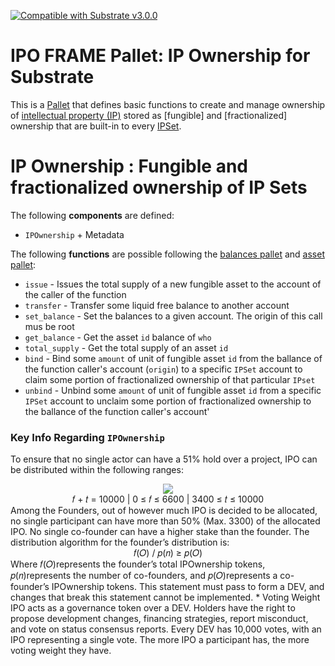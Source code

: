 [![Compatible with Substrate v3.0.0](https://img.shields.io/badge/Substrate-v3.0.0-E6007A)](https://github.com/paritytech/substrate/releases/tag/v3.0.0)

# IPO FRAME Pallet: IP Ownership for Substrate

This is a [Pallet](https://substrate.dev/docs/en/knowledgebase/runtime/pallets) that defines basic functions to create and manage ownership of [intellectual property (IP)](https://en.wikipedia.org/wiki/Intellectual_property) stored as [fungible] and [fractionalized] ownership that are built-in to every [IPSet](../pallet_ips/pallet_ips.md). 

# IP Ownership : Fungible and fractionalized ownership of IP Sets

The following **components** are defined:
* `IPOwnership` + Metadata

The following **functions** are possible following the [balances pallet](https://github.com/paritytech/substrate/tree/master/frame/balances) and [asset pallet](https://github.com/paritytech/substrate/tree/master/frame/assets):
* `issue` - Issues the total supply of a new fungible asset to the account of the caller of the function
* `transfer` - Transfer some liquid free balance to another account
* `set_balance` - Set the balances to a given account. The origin of this call mus be root
* `get_balance` - Get the asset `id` balance of `who`
* `total_supply` - Get the total supply of an asset `id`
* `bind` - Bind some `amount` of unit of fungible asset `id` from the ballance of the function caller's account (`origin`) to a specific `IPSet` account to claim some portion of fractionalized ownership of that particular `IPset`
* `unbind` - Unbind some `amount` of unit of fungible asset `id` from a specific `IPSet` account to unclaim some portion of fractionalized ownership to the ballance of the function caller's account'

### Key Info Regarding `IPOwnership`
To ensure that no single actor can have a 51% hold over a project, IPO can be distributed within the following ranges:
<div align=center>
  <img src="https://i.ibb.co/7NKWDM6/Screen-Shot-2021-08-28-at-5-41-35-PM.png">
</div>
<div align=center>
  𝑓 + 𝑡 = 10000 | 0 ≤ 𝑓 ≤ 6600 | 3400 ≤ 𝑡 ≤ 10000
</div>
Among the Founders, out of however much IPO is decided to be allocated, no single
participant can have more than 50% (Max. 3300) of the allocated IPO. No single
co-founder can have a higher stake than the founder. The distribution algorithm for the
founder’s distribution is:<br>
<div align=center>
  𝑓(𝑂) / 𝑝(𝑛) ≥ 𝑝(𝑂)<br>
</div>
Where 𝑓(𝑂)represents the founder’s total IPOwnership tokens, 𝑝(𝑛)represents the number of
co-founders, and 𝑝(𝑂)represents a co-founder’s IPOwnership tokens. This statement must
pass to form a DEV, and changes that break this statement cannot be implemented.
* Voting Weight
IPO acts as a governance token over a DEV. Holders have the right to propose
development changes, financing strategies, report misconduct, and vote on status consensus reports. Every DEV has 10,000 votes, with an IPO representing a single vote.
The more IPO a participant has, the more voting weight they have.
